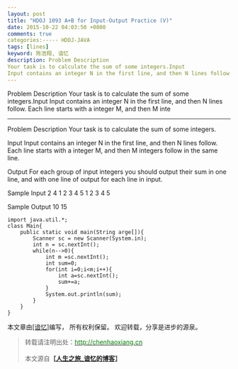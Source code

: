 ```yaml
---
layout: post
title: "HDOJ 1093 A+B for Input-Output Practice (V)"
date: 2015-10-22 04:03:50 +0800
comments: true
categories:----- HDOJ-JAVA
tags: [lines]
keyword: 陈浩翔, 谙忆
description: Problem Description 
Your task is to calculate the sum of some integers.Input 
Input contains an integer N in the first line, and then N lines follow. Each line starts with a integer M, and then M inte 
---
```



Problem Description 
Your task is to calculate the sum of some integers.Input 
Input contains an integer N in the first line, and then N lines follow. Each line starts with a integer M, and then M inte
<!-- more -->
----------

Problem Description
Your task is to calculate the sum of some integers.
 

Input
Input contains an integer N in the first line, and then N lines follow. Each line starts with a integer M, and then M integers follow in the same line. 
 

Output
For each group of input integers you should output their sum in one line, and with one line of output for each line in input. 
 

Sample Input
2
4 1 2 3 4
5 1 2 3 4 5
 

Sample Output
10
15

```
import java.util.*;
class Main{
    public static void main(String arge[]){
        Scanner sc = new Scanner(System.in);
        int n = sc.nextInt();
        while(n-->0){
            int m =sc.nextInt();
            int sum=0;
            for(int i=0;i<m;i++){
                int a=sc.nextInt();
                sum+=a;
            }
            System.out.println(sum);
        }
    }
}
```

本文章由<a href="http://chenhaoxiang.cn/">[谙忆]</a>编写， 所有权利保留。 
欢迎转载，分享是进步的源泉。
<blockquote cite='陈浩翔'>
<p background-color='#D3D3D3'>转载请注明出处：<a href='http://chenhaoxiang.cn'><font color="green">http://chenhaoxiang.cn</font></a><br><br>
本文源自<strong>【<a href='http://chenhaoxiang.cn' target='_blank'>人生之旅_谙忆的博客</a>】</strong></p>
</blockquote>
